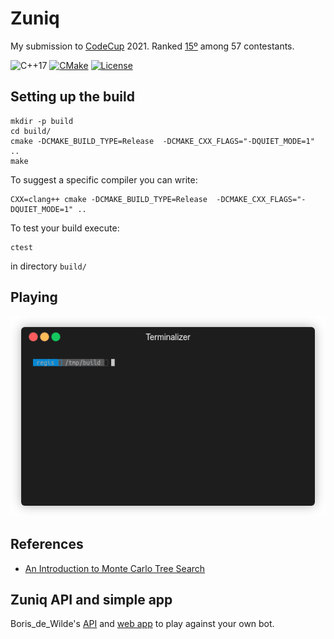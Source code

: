 Zuniq
======

My  submission to [CodeCup](https://www.codecup.nl/zuniq) 2021. Ranked [15º](https://www.codecup.nl/competition.php?comp=264) among 57 contestants.

![C++17](https://img.shields.io/badge/C++17-00599C?logo=C%2B%2B&logoColor=white&style=flat)
[![CMake](https://github.com/xboard/mcts_zuniq/workflows/CMake/badge.svg)](https://github.com/xboard/mcts_zuniq/actions?query=workflow%3ACMake)
[![License](https://img.shields.io/badge/license-GPL3.0-blue.svg)](https://opensource.org/licenses/GPL-3.0)



## Setting up the build

```shell
mkdir -p build
cd build/
cmake -DCMAKE_BUILD_TYPE=Release  -DCMAKE_CXX_FLAGS="-DQUIET_MODE=1" ..
make
```

To suggest a specific compiler you can write:

```shell
CXX=clang++ cmake -DCMAKE_BUILD_TYPE=Release  -DCMAKE_CXX_FLAGS="-DQUIET_MODE=1" ..
```

To test your build execute:

```shell
ctest
```

in directory `build/`

## Playing

<p align="center"><img src="/img/zuniq_black.gif" alt="Playing as black"/></p>

## References

* [An Introduction to Monte Carlo Tree Search](https://github.com/italiancpp/cppday19/blob/master/An%20Introduction%20toMonte%20Carlo%20Tree%20Search%20-%20Manlio%20Morini.pdf)


## Zuniq API and simple app

Boris_de_Wilde's [API](https://dewildeit.nl/swagger-ui/index.html?configUrl=/v3/api-docs/swagger-config) and
[web app](https://dewildeit.nl/zuniq/) to play against your own bot.


